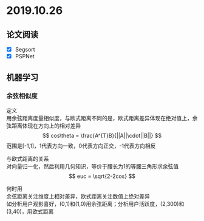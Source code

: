 # 2019.10.26

## 论文阅读

- [x] Segsort
- [x] PSPNet

## 机器学习

### **余弦相似度**

定义  
用余弦距离度量相似度，与欧式距离不同的是，欧式距离差异体现在绝对值上，余弦距离体现在方向上的相对差异  
$$
cos\theta  = \frac{A^{T}B}{||A||\cdot||B||}
$$
范围是[-1,1]，1代表方向一致，0代表方向正交，-1代表方向相反
  
与欧式距离的关系  
对向量归一化，然后利用几何知识，等价于腰长为1的等腰三角形求余弦值  
$$
euc = \sqrt{2-2cos}
$$

何时用  
余弦距离关注维度上相对差异，欧式距离关注数值上绝对差异  
如分析用户观影喜好，(0,1)和(1,0)用余弦距离；分析用户活跃度，(2,300)和(3,40)，用欧式距离
